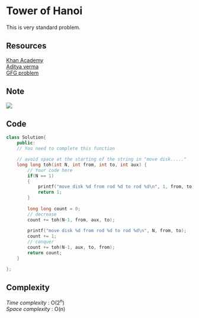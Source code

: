 # Tower of Hanoi

This is very standard problem.

## Resources
[Khan Academy](https://www.khanacademy.org/computing/computer-science/algorithms/towers-of-hanoi/a/towers-of-hanoi-continued)  
[Aditya verma](https://www.youtube.com/watch?v=l45md3RYX7c&list=PL_z_8CaSLPWeT1ffjiImo0sYTcnLzo-wY&index=11&pbjreload=101)  
[GFG problem](https://practice.geeksforgeeks.org/problems/tower-of-hanoi-1587115621/1)


## Note

<img src="https://github.com/twentyse7en/Algorithm-notes/blob/main/recursion/problems/tower_of_hanoi.png" />

## Code

```cpp
class Solution{
    public:
    // You need to complete this function

    // avoid space at the starting of the string in "move disk....."
    long long toh(int N, int from, int to, int aux) {
        // Your code here
        if(N == 1)
        {
            printf("move disk %d from rod %d to rod %d\n", 1, from, to);
            return 1;
        }
        
        long long count = 0;
        // decrease
        count += toh(N-1, from, aux, to);
        
        printf("move disk %d from rod %d to rod %d\n", N, from, to);
        count += 1;
        // conquer
        count += toh(N-1, aux, to, from);
        return count;
    }

};
```

## Complexity

*Time complexity* : O(2<sup>n</sup>)  
*Space complexity* : O(n)

